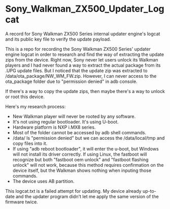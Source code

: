 # Sony_Walkman_ZX500_Updater_Logcat
A record for Sony Walkman ZX500 Series internal updater engine's logcat and its public key file to verify the update payload.

This is a repo for recording the Sony Walkman ZX500 Series' updater engine logcat in order to research and find the way of
extracting the update zips from the device.
Right now, Sony never let users unlock its Walkman players and I had never found a way to extract the actual package from its
.UPG update files. But I noticed that the update zip was extracted to /data/ota_package/NW_WM_FW.zip. However, I can never 
access to the ota_package folder due to "permission denied" in adb console.

If there's a way to copy the update zips, then maybe there's a way to unlock or root this device.

Here's my research process:
 - New Walkman player will never be rooted by any software.
 - It's not using regular bootloader. It's using U-boot.
 - Hardware platform is NXP i.MX8 series.
 - Most of the folder cannot be accessed by adb shell commands.
 - /data/ ls "permission denied" but we can access the /data/local/tmp and copy files into it.
 - If using "adb reboot bootloader", it will enter the u-boot, but Windows will not install its driver correctly.
   If using Linux, the fastboot will recognize but both "fastboot oem unlock" and "fastboot flashing unlock" will not work,
   because this method requires confirmation on the device itself, but the Walkman shows nothing when inputing those commands.
 - The device uses AB partition.

This logcat.txt is a failed attempt for updating. My device already up-to-date and the updater program didn't let me apply the same
version of the firmware twice.
